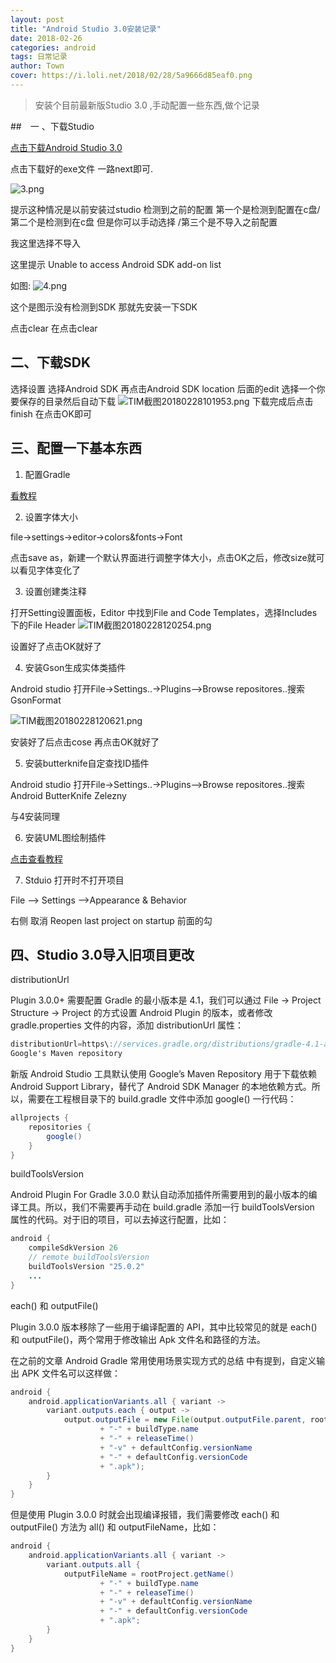 ```yaml
---
layout: post
title: "Android Studio 3.0安装记录"
date: 2018-02-26
categories: android
tags: 日常记录
author: Town
cover: https://i.loli.net/2018/02/28/5a9666d85eaf0.png
---
```


> 安装个目前最新版Studio 3.0 ,手动配置一些东西,做个记录

##　一 、下载Studio 

[点击下载Android Studio 3.0](https://dl.google.com/dl/android/studio/install/3.0.0.18/android-studio-ide-171.4408382-windows.exe)

点击下载好的exe文件  一路next即可.

![3.png](https://i.loli.net/2018/02/28/5a960adba672f.png)

提示这种情况是以前安装过studio 检测到之前的配置   第一个是检测到配置在c盘/第二个是检测到在c盘 但是你可以手动选择 /第三个是不导入之前配置

我这里选择不导入

这里提示 Unable to access Android SDK add-on list

如图: ![4.png](https://i.loli.net/2018/02/28/5a960d043f173.png)

这个是图示没有检测到SDK 那就先安装一下SDK

点击clear  在点击clear  

## 二、下载SDK

选择设置 选择Android SDK 再点击Android SDK location 后面的edit 选择一个你要保存的目录然后自动下载
![TIM截图20180228101953.png](https://i.loli.net/2018/02/28/5a96138e83519.png)
下载完成后点击finish 在点击OK即可

## 三、配置一下基本东西

1. 配置Gradle

[看教程](https://townwang.com/android-22)

2. 设置字体大小

file->settings->editor->colors&fonts->Font

点击save as，新建一个默认界面进行调整字体大小，点击OK之后，修改size就可以看见字体变化了

3. 设置创建类注释

打开Setting设置面板，Editor 中找到File and Code Templates，选择Includes下的File Header 
![TIM截图20180228120254.png](https://i.loli.net/2018/02/28/5a9629fd2c731.png)

设置好了点击OK就好了

4. 安装Gson生成实体类插件

Android studio  打开File->Settings..->Plugins-->Browse repositores..搜索GsonFormat

![TIM截图20180228120621.png](https://i.loli.net/2018/02/28/5a962ad6cb27a.png)

安装好了后点击cose 再点击OK就好了

5. 安装butterknife自定查找ID插件

Android studio  打开File->Settings..->Plugins-->Browse repositores..搜索Android ButterKnife Zelezny 

与4安装同理

6. 安装UML图绘制插件

[点击查看教程](https://townwang.com/android-19)

7. Stduio 打开时不打开项目

File --> Settings -->Appearance & Behavior 

右侧 取消 Reopen last project on startup 前面的勾

## 四、Studio 3.0导入旧项目更改

distributionUrl

Plugin 3.0.0+ 需要配置 Gradle 的最小版本是 4.1，我们可以通过 File -> Project Structure -> Project 的方式设置 Android Plugin 的版本，或者修改 gradle.properties 文件的内容，添加 distributionUrl 属性：

```java
distributionUrl=https\://services.gradle.org/distributions/gradle-4.1-all.zip
Google's Maven repository
```
新版 Android Studio 工具默认使用 Google’s Maven Repository 用于下载依赖 Android Support Library，替代了 Android SDK Manager 的本地依赖方式。所以，需要在工程根目录下的 build.gradle 文件中添加 google() 一行代码：

```java
allprojects {
    repositories {
        google()
    }
}
```
buildToolsVersion

Android Plugin For Gradle 3.0.0 默认自动添加插件所需要用到的最小版本的编译工具。所以，我们不需要再手动在 build.gradle 添加一行 buildToolsVersion 属性的代码。对于旧的项目，可以去掉这行配置，比如：
```java
android {
    compileSdkVersion 26
    // remote buildToolsVersion
    buildToolsVersion "25.0.2"
    ...
}
```
each() 和 outputFile()

Plugin 3.0.0 版本移除了一些用于编译配置的 API，其中比较常见的就是 each() 和 outputFile()，两个常用于修改输出 Apk 文件名和路径的方法。

在之前的文章 Android Gradle 常用使用场景实现方式的总结 中有提到，自定义输出 APK 文件名可以这样做：
```java
android {
    android.applicationVariants.all { variant ->
        variant.outputs.each { output ->
            output.outputFile = new File(output.outputFile.parent, rootProject.getName()
                    + "-" + buildType.name
                    + "-" + releaseTime()
                    + "-v" + defaultConfig.versionName
                    + "-" + defaultConfig.versionCode
                    + ".apk");
        }
    }
}
```
但是使用 Plugin 3.0.0 时就会出现编译报错，我们需要修改 each() 和 outputFile() 方法为 all() 和 outputFileName，比如：

```java
android {
    android.applicationVariants.all { variant ->
        variant.outputs.all { 
            outputFileName = rootProject.getName()
                    + "-" + buildType.name
                    + "-" + releaseTime()
                    + "-v" + defaultConfig.versionName
                    + "-" + defaultConfig.versionCode
                    + ".apk";
        }
    }
}
```




